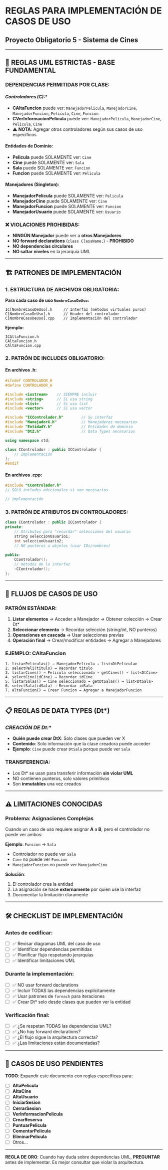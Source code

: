 # REGLAS PARA IMPLEMENTACIÓN DE CASOS DE USO
## Proyecto Obligatorio 5 - Sistema de Cines

---

## 🎯 REGLAS UML ESTRICTAS - BASE FUNDAMENTAL

### **DEPENDENCIAS PERMITIDAS POR CLASE:**

#### **Controladores (C*):**
- **CAltaFuncion** puede ver: `ManejadorPelicula`, `ManejadorCine`, `ManejadorFuncion`, `Pelicula`, `Cine`, `Funcion`
- **CVerInformacionPelicula** puede ver: `ManejadorPelicula`, `ManejadorCine`, `Pelicula`, `Cine`
- ⚠️ **NOTA**: Agregar otros controladores según sus casos de uso específicos

#### **Entidades de Dominio:**
- **Pelicula** puede SOLAMENTE ver: `Cine`
- **Cine** puede SOLAMENTE ver: `Sala`  
- **Sala** puede SOLAMENTE ver: `Funcion`
- **Funcion** puede SOLAMENTE ver: `Pelicula`

#### **Manejadores (Singleton):**
- **ManejadorPelicula** puede SOLAMENTE ver: `Pelicula`
- **ManejadorCine** puede SOLAMENTE ver: `Cine`
- **ManejadorFuncion** puede SOLAMENTE ver: `Funcion`
- **ManejadorUsuario** puede SOLAMENTE ver: `Usuario`

### **❌ VIOLACIONES PROHIBIDAS:**
- **NINGÚN Manejador** puede ver a **otros Manejadores**
- **NO forward declarations** (`class ClassName;`) - **PROHIBIDO**
- **NO dependencias circulares**
- **NO saltar niveles** en la jerarquía UML

---

## 🏗️ PATRONES DE IMPLEMENTACIÓN

### **1. ESTRUCTURA DE ARCHIVOS OBLIGATORIA:**

**Para cada caso de uso `NombreCasoDeUso`:**

```
IC[NombreCasoDeUso].h     // Interfaz (métodos virtuales puros)
C[NombreCasoDeUso].h      // Header del controlador
C[NombreCasoDeUso].cpp    // Implementación del controlador
```

**Ejemplo:**
```
ICAltaFuncion.h
CAltaFuncion.h  
CAltaFuncion.cpp
```

### **2. PATRÓN DE INCLUDES OBLIGATORIO:**

#### **En archivos .h:**
```cpp
#ifndef CONTROLADOR_H
#define CONTROLADOR_H

#include <iostream>    // SIEMPRE incluir
#include <string>      // Si usa string
#include <list>        // Si usa list
#include <vector>      // Si usa vector

#include "ICControlador.h"        // Su interfaz
#include "ManejadorX.h"           // Manejadores necesarios
#include "EntidadY.h"             // Entidades de dominio
#include "DtZ.h"                  // Data Types necesarios

using namespace std;

class CControlador : public ICControlador {
    // implementación
};
#endif
```

#### **En archivos .cpp:**
```cpp
#include "CControlador.h"
// SOLO includes adicionales si son necesarios

// implementación
```

### **3. PATRÓN DE ATRIBUTOS EN CONTROLADORES:**

```cpp
class CControlador : public ICControlador {
private:
    // Atributos para "recordar" selecciones del usuario
    string seleccionUsuario1;
    int seleccionUsuario2;
    // NO punteros a objetos (usar IDs/nombres)
    
public:
    CControlador();
    // métodos de la interfaz
    ~CControlador();
};
```

---

## 🔄 FLUJOS DE CASOS DE USO

### **PATRÓN ESTÁNDAR:**

1. **Listar elementos** → Acceder a Manejador → Obtener colección → Crear Dt*
2. **Seleccionar elemento** → Recordar selección (string/int, NO punteros)
3. **Operaciones en cascada** → Usar selecciones previas
4. **Operación final** → Crear/modificar entidades → Agregar a Manejadores

### **EJEMPLO: CAltaFuncion**
```
1. listarPeliculas() → ManejadorPelicula → list<DtPelicula>
2. selectPeli(titulo) → Recordar titulo
3. listarCines() → Pelicula seleccionada → getCines() → list<DtCine>  
4. selectCine(idCine) → Recordar idCine
5. listarSalas() → Cine seleccionado → getDtSalas() → list<DtSala>
6. selectSala(idSala) → Recordar idSala
7. altaFuncion() → Crear Funcion → Agregar a ManejadorFuncion
```

---

## 📋 REGLAS DE DATA TYPES (Dt*)

### **CREACIÓN DE Dt*:**
- **Quién puede crear DtX**: Solo clases que pueden ver X
- **Contenido**: Solo información que la clase creadora puede acceder
- **Ejemplo**: `Cine` puede crear `DtSala` porque puede ver `Sala`

### **TRANSFERENCIA:**
- Los Dt* se usan para transferir información **sin violar UML**
- NO contienen punteros, solo valores primitivos
- Son **inmutables** una vez creados

---

## ⚠️ LIMITACIONES CONOCIDAS

### **Problema: Asignaciones Complejas**
Cuando un caso de uso requiere asignar **A** a **B**, pero el controlador no puede ver ambos:

**Ejemplo**: `Funcion` → `Sala`
- Controlador no puede ver `Sala`  
- `Cine` no puede ver `Funcion`
- `ManejadorFuncion` no puede ver `ManejadorCine`

**Solución**: 
1. El controlador crea la entidad
2. La asignación se hace **externamente** por quien use la interfaz
3. Documentar la limitación claramente

---

## 🛠️ CHECKLIST DE IMPLEMENTACIÓN

### **Antes de codificar:**
- [ ] ✅ Revisar diagramas UML del caso de uso
- [ ] ✅ Identificar dependencias permitidas
- [ ] ✅ Planificar flujo respetando jerarquías
- [ ] ✅ Identificar limitaciones UML

### **Durante la implementación:**
- [ ] ✅ NO usar forward declarations
- [ ] ✅ Incluir TODAS las dependencias explícitamente
- [ ] ✅ Usar patrones de `foreach` para iteraciones
- [ ] ✅ Crear Dt* solo desde clases que pueden ver la entidad

### **Verificación final:**
- [ ] ✅ ¿Se respetan TODAS las dependencias UML?
- [ ] ✅ ¿No hay forward declarations?
- [ ] ✅ ¿El flujo sigue la arquitectura correcta?
- [ ] ✅ ¿Las limitaciones están documentadas?

---

## 📝 CASOS DE USO PENDIENTES

**TODO**: Expandir este documento con reglas específicas para:

- [ ] **AltaPelicula**
- [ ] **AltaCine** 
- [ ] **AltaUsuario**
- [ ] **IniciarSesion**
- [ ] **CerrarSesion**
- [ ] **VerInformacionPelicula**
- [ ] **CrearReserva**
- [ ] **PuntuarPelicula**
- [ ] **ComentarPelicula**
- [ ] **EliminarPelicula**
- [ ] Otros...

---

**REGLA DE ORO**: Cuando hay duda sobre dependencias UML, **PREGUNTAR** antes de implementar. Es mejor consultar que violar la arquitectura. 